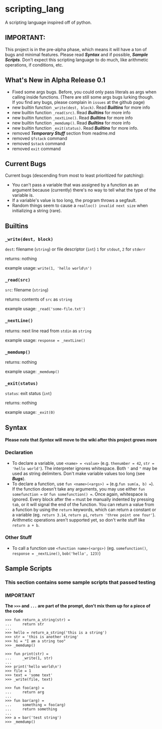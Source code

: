 # scripting_lang
A scripting language inspired off of python.
## IMPORTANT:
This project is in the pre-alpha phase, which means it will have a ton of bugs and minimal features. Please read ***Syntax*** and if possible, ***Sample Scripts***. Don't expect this scripting language to do much, like arithmetic operations, if conditions, etc.
## What's New in Alpha Release 0.1
* Fixed some args bugs. Before, you could only pass literals as args when calling inside functions. (There are still some args bugs lurking though. If you find any bugs, please complain in `issues` at the github page)
* new builtin function `_write(dest, block)`. Read ***Builtins*** for more info
* new builtin function `_read(src)`. Read ***Builtins*** for more info
* new builtin function `_nextLine()`. Read ***Builtins*** for more info
* new builtin function `_memdump()`. Read ***Builtins*** for more info
* new builtin function `_exit(status)`. Read ***Builtins*** for more info.
* removed ***Temporary Stuff*** section from readme.md
* removed `$fstack` command
* removed `$stack` command
* removed `exit` command
## Current Bugs
Current bugs (descending from most to least prioritized for patching):
* You can't pass a variable that was assigned by a function as an argument because (currently) there's no way to tell what the type of the variable is.
* If a variable's value is too long, the program throws a segfault.
* Random things seem to cause a `realloc() invalid next size` when initializing a string (rare).
## Builtins
### `_write(dest, block)`

`dest`: filename (`string`) or file descriptor (`int`) `1` for `stdout`, `2` for 
`stderr`

returns: nothing

example usage: `write(1, 'hello world\n')`
### `_read(src)`
`src`: filename (`string`)

returns: contents of `src` as `string`

example usage: `_read('some-file.txt')`
### `_nextLine()`
returns: next line read from `stdin` as `string`

example usage: `response = _nextLine()`
### `_memdump()`
returns: nothing

example usage: `_memdump()`
### `_exit(status)`
`status`: exit status (`int`)

returns: nothing

example usage: `_exit(0)`
## Syntax
#### Please note that ***Syntax*** will move to the wiki after this project grows more
### Declaration
* To declare a variable, use `<name> = <value>` (e.g. `thenumber = 42`, `str = 'hello world'`). The interpreter ignores whitespace. Both `'` and `"` may be used as string delimiters. Don't make variable values too long (see ***Bugs***).
* To declare a function, use `fun <name>(<args>) =` (e.g.`fun sum(a, b) =`). If the function doesn't take any arguments, you may use either `fun somefunction =` or `fun somefunction() =`. Once again, whitespace is ignored. Every block after the `=` must be manually indented by pressing `tab`, or it will signal the end of the function. You can return a value from a function by using the `return` keywords, which can return a constant or a variable (eg. `return 3.14`, `return pi`, `return 'three point one four'`). Arithmetic operations aren't supported yet, so don't write stuff like `return a + b`.
### Other Stuff
* To call a function use `<function name>(<args>)` (eg. `somefunction()`, `response = _nextLine()`, `bob('hello', 123)`)
## Sample Scripts
### This section contains some sample scripts that passed testing
### IMPORTANT
**The `>>>` and `...` are part of the prompt, don't mix them up for a piece of the code**
```
>>> fun return_a_string(str) =
...     return str
... 
>>> hello = return_a_string('this is a string')
>>> str = 'this is another string'
>>> hi = "I am a string too"
>>> _memdump()
```
```
>>> fun print(str) =
...     _write(1, str)
...
>>> print('hello world\n')
>>> file = 1
>>> text = 'some text'
>>> _write(file, text)
```
```
>>> fun foo(arg) =
...     return arg
...
>>> fun bar(arg) =
...     something = foo(arg)
...     return something
...
>>> a = bar('test string')
>>> _memdump()
```